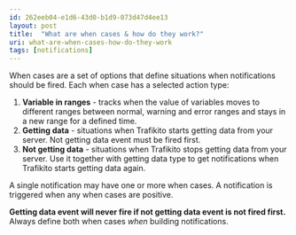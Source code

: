 ```yaml
---
id: 262eeb04-e1d6-43d0-b1d9-073d47d4ee13
layout: post
title:  "What are when cases & how do they work?"
uri: what-are-when-cases-how-do-they-work
tags: [notifications]
---
```


When cases are a set of options that define situations when notifications should be fired. Each when case has a selected action type:

<!-- more -->

1.  **Variable in ranges** - tracks when the value of variables moves to different ranges between normal, warning and error ranges and stays in a new range for a defined time.
2.  **Getting data** - situations when Trafikito starts getting data from your server. Not getting data event must be fired first.
3.  **Not getting data** - situations when Trafikito stops getting data from your server. Use it together with getting data type to get notifications when Trafikito starts getting data again.

A single notification may have one or more when cases. A notification is triggered when any when cases are positive.

**Getting data event will never fire if not getting data event is not fired first.** Always define both when cases _when_ building notifications.